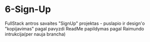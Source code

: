 # 6-Sign-Up
FullStack antros savaites "SignUp" projektas - puslapio ir design'o "kopijavimas" pagal pavyzdi
ReadMe papildymas pagal Raimundo intrukcija(per nauja brancha)
